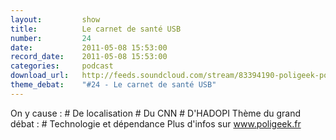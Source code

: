 ```yaml
---
layout:         show
title:          Le carnet de santé USB
number:         24
date:           2011-05-08 15:53:00
record_date:    2011-05-08 15:53:00
categories:     podcast
download_url:   http://feeds.soundcloud.com/stream/83394190-poligeek-poligeek24.mp3
theme_debat:    "#24 - Le carnet de santé USB"
---
```



On y cause : # De localisation # Du CNN # D'HADOPI Thème du grand débat : # Technologie et dépendance Plus d'infos sur www.poligeek.fr

